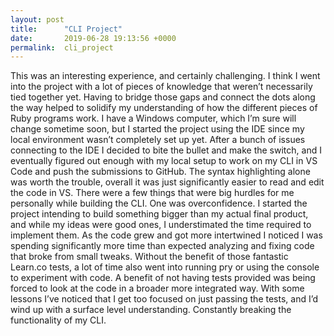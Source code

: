 ```yaml
---
layout: post
title:      "CLI Project"
date:       2019-06-28 19:13:56 +0000
permalink:  cli_project
---
```



This was an interesting experience, and certainly challenging. I think I went into the project with a lot of pieces of knowledge that weren’t necessarily tied together yet. Having to bridge those gaps and connect the dots along the way helped to solidify my understanding of how the different pieces of Ruby programs work. 
	I have a Windows computer, which I’m sure will change sometime soon, but I started the project using the IDE since my local environment wasn’t completely set up yet. After a bunch of issues connecting to the IDE I decided to bite the bullet and make the switch, and I eventually figured out enough with my local setup to work on my CLI in VS Code and push the submissions to GitHub. The syntax highlighting alone was worth the trouble, overall it was just significantly easier to read and edit the code in VS.
	There were a few things that were big hurdles for me personally while building the CLI. One was overconfidence. I started the project intending to build something bigger than my actual final product, and while my ideas were good ones, I understimated the time required to implement them. As the code grew and got more intertwined I noticed I was spending significantly more time than expected analyzing and fixing code that broke from small tweaks. Without the benefit of those fantastic Learn.co tests, a lot of time also went into running pry or using the console to experiment with code.
	A benefit of not having tests provided was being forced to look at the code in a broader more integrated way. With some lessons I’ve noticed that I get too focused on just passing the tests, and I’d wind up with a surface level understanding. Constantly breaking the functionality of my CLI.

